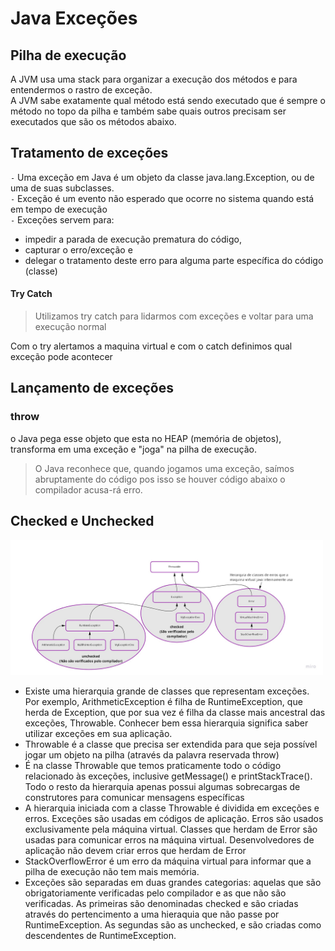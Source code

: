 # Java Exceções

## Pilha de execução
A JVM usa uma stack para organizar a execução dos métodos e para entendermos o rastro de exceção.<br>
A JVM sabe exatamente  qual método está sendo executado que é sempre o método no topo da pilha e também sabe quais outros precisam ser executados que são os métodos abaixo.

## Tratamento de exceções
`-` Uma exceção em Java é um objeto da classe java.lang.Exception, ou de uma de suas subclasses.<br>
`-` Exceção é um evento não esperado que ocorre no sistema quando está em tempo de execução<br>
`-` Exceções servem para: 
* impedir a parada de execução prematura do código, 
* capturar o erro/exceção e 
* delegar o tratamento deste erro para alguma parte específica do código (classe)

#### Try Catch
> Utilizamos try catch para lidarmos com exceções e voltar para uma execução normal

Com o try alertamos a maquina virtual e com o catch definimos qual exceção pode acontecer

## Lançamento de exceções
### throw 
o Java pega esse objeto que esta no HEAP (memória de objetos), transforma em uma exceção e "joga" na pilha de execução.<br>
> O Java reconhece que, quando jogamos uma exceção, saímos abruptamente do código pos isso se houver código abaixo o compilador acusa-rá erro.

## Checked e Unchecked
<img alt="Hierarquia de Classes" src="./MyException-extends.jpg" width="500px"/>

* Existe uma hierarquia grande de classes que representam exceções. Por exemplo, ArithmeticException é filha de RuntimeException, que herda de Exception, que por sua vez é filha da classe mais ancestral das exceções, Throwable. Conhecer bem essa hierarquia significa saber utilizar exceções em sua aplicação.
* Throwable é a classe que precisa ser extendida para que seja possível jogar um objeto na pilha (através da palavra reservada throw)
* É na classe Throwable que temos praticamente todo o código relacionado às exceções, inclusive getMessage() e printStackTrace(). Todo o resto da hierarquia apenas possui algumas sobrecargas de construtores para comunicar mensagens específicas
* A hierarquia iniciada com a classe Throwable é dividida em exceções e erros. Exceções são usadas em códigos de aplicação. Erros são usados exclusivamente pela máquina virtual. Classes que herdam de Error são usadas para comunicar erros na máquina virtual. Desenvolvedores de aplicação não devem criar erros que herdam de Error
* StackOverflowError é um erro da máquina virtual para informar que a pilha de execução não tem mais memória.
* Exceções são separadas em duas grandes categorias: aquelas que são obrigatoriamente verificadas pelo compilador e as que não são verificadas. As primeiras são denominadas checked e são criadas através do pertencimento a uma hieraquia que não passe por RuntimeException. As segundas são as unchecked, e são criadas como descendentes de RuntimeException.



